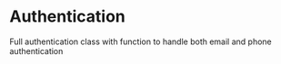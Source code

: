 # Authentication

Full authentication class with function to handle both email and phone authentication



